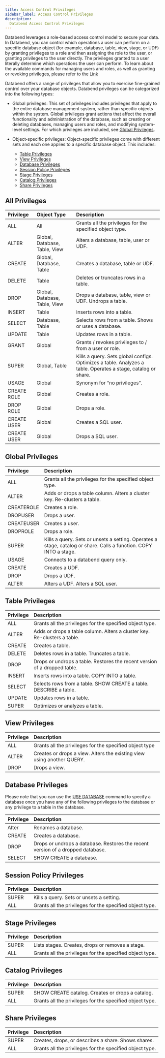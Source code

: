 ```yaml
---
title: Access Control Privileges
sidebar_label: Access Control Privileges
description:
  Databend Access Control Privileges
---
```


Databend leverages a role-based access control model to secure your data. In Databend, you can control which operations a user can perform on a specific database object (for example, database, table, view, stage, or UDF) by granting privileges to a role and then assigning the role to the user, or granting privileges to the user directly. The privileges granted to a user literally determine which operations the user can perform. To learn about the available commands for managing users and roles, as well as granting or revoking privileges, please refer to the  [Link](/doc/reference/sql/ddl/user) 

Databend offers a range of privileges that allow you to exercise fine-grained control over your database objects. Databend privileges can be categorized into the following types:

- Global privileges: This set of privileges includes privileges that apply to the entire database management system, rather than specific objects within the system. Global privileges grant actions that affect the overall functionality and administration of the database, such as creating or deleting databases, managing users and roles, and modifying system-level settings. For which privileges are included, see [Global Privileges](#global-privileges).

- Object-specific privileges: Object-specific privileges come with different sets and each one applies to a specific database object. This includes:
  - [Table Privileges](#table-privileges)
  - [View Privileges](#view-privileges)
  - [Database Privileges](#database-privileges)
  - [Session Policy Privileges](#session-policy-privileges)
  - [Stage Privileges](#stage-privileges)
  - [Catalog Privileges](#catalog-privileges)
  - [Share Privileges](#share-privileges)

## All Privileges

| Privilege   | Object Type                   | Description                                                                                                  |
|:------------|:------------------------------|:-------------------------------------------------------------------------------------------------------------|
| ALL         | All                           | Grants all the privileges for the specified object type.                                                     |
| ALTER       | Global, Database, Table, View | Alters a database, table, user or UDF.                                                                       |
| CREATE      | Global, Database, Table       | Creates a database, table or UDF.                                                                            |
| DELETE      | Table                         | Deletes or truncates rows in a table.                                                                        |
| DROP        | Global, Database, Table, View | Drops a database, table, view or UDF. Undrops a table.                                                       |
| INSERT      | Table                         | Inserts rows into a table.                                                                                   |
| SELECT      | Database, Table               | Selects rows from a table. Shows or uses a database.                                                         |
| UPDATE      | Table                         | Updates rows in a table.                                                                                     |
| GRANT       | Global                        | Grants / revokes privileges to / from a user or role.                                                        |
| SUPER       | Global, Table                 | Kills a query. Sets global configs. Optimizes a table. Analyzes a table. Operates a stage, catalog or share. |
| USAGE       | Global                        | Synonym for “no privileges”.                                                                                 |
| CREATE ROLE | Global                        | Creates a role.                                                                                              |
| DROP ROLE   | Global                        | Drops a role.                                                                                                |
| CREATE USER | Global                        | Creates a SQL user.                                                                                          |
| CREATE USER | Global                        | Drops a SQL user.                                                                                            |

## Global Privileges

| Privilege  | Description                                                                                                       |
|:-----------|:------------------------------------------------------------------------------------------------------------------|
| ALL        | Grants all the privileges for the specified object type.                                                          |
| ALTER      | Adds or drops a table column. Alters a cluster key. Re-clusters a table.                                          |
| CREATEROLE | Creates a role.                                                                                                   |
| DROPUSER   | Drops a user.                                                                                                     |
| CREATEUSER | Creates a user.                                                                                                   |
| DROPROLE   | Drops a role.                                                                                                     |
| SUPER      | Kills a query. Sets or unsets a setting. Operates a stage, catalog or share. Calls a function. COPY INTO a stage. |
| USAGE      | Connects to a databend query only.                                                                                |
| CREATE     | Creates a UDF.                                                                                                    |
| DROP       | Drops a UDF.                                                                                                      |
| ALTER      | Alters a UDF. Alters a SQL user.                                                                                  |


## Table Privileges

| Privilege | Description                                                               |
|:----------|:--------------------------------------------------------------------------|
| ALL       | Grants all the privileges for the specified object type.                  |
| ALTER     | Adds or drops a table column. Alters a cluster key. Re-clusters a table.  |
| CREATE    | Creates a table.                                                          |
| DELETE    | Deletes rows in a table. Truncates a table.                               |
| DROP      | Drops or undrops a table. Restores the recent version of a dropped table. |
| INSERT    | Inserts rows into a table. COPY INTO a table.                             |
| SELECT    | Selects rows from a table. SHOW CREATE a table. DESCRIBE a table.         |
| UPDATE    | Updates rows in a table.                                                  |
| SUPER     | Optimizes or analyzes a table.                                            |

## View Privileges

| Privilege | Description                                                            |
|:----------|:-----------------------------------------------------------------------|
| ALL       | Grants all the privileges for the specified object type                |
| ALTER     | Creates or drops a view. Alters the existing view using another QUERY. |
| DROP      | Drops a view.                                                          |

## Database Privileges

Please note that you can use the [USE DATABASE](../14-sql-commands/00-ddl/10-database/ddl-use-database.md) command to specify a database once you have any of the following privileges to the database or any privilege to a table in the database.

| Privilege | Description                                                                     |
|:----------|:--------------------------------------------------------------------------------|
| Alter     | Renames a database.                                                             |
| CREATE    | Creates a database.                                                             |
| DROP      | Drops or undrops a database. Restores the recent version of a dropped database. |
| SELECT    | SHOW CREATE a database.                                                         |

## Session Policy Privileges

| Privilege | Description |
| :--                 | :--                  |
| SUPER       |    Kills a query. Sets or unsets a setting. |
| ALL   |  Grants all the privileges for the specified object type. |

## Stage Privileges

| Privilege | Description                                              |
|:----------|:---------------------------------------------------------|
| SUPER     | Lists stages. Creates, drops or removes a stage.         |
| ALL       | Grants all the privileges for the specified object type. |

## Catalog Privileges

| Privilege | Description                                              |
|:----------|:---------------------------------------------------------|
| SUPER     | SHOW CREATE catalog. Creates or drops a catalog.         |
| ALL       | Grants all the privileges for the specified object type. |

## Share Privileges

| Privilege | Description                                              |
|:----------|:---------------------------------------------------------|
| SUPER     | Creates, drops, or describes a share. Shows shares.      |
| ALL       | Grants all the privileges for the specified object type. |